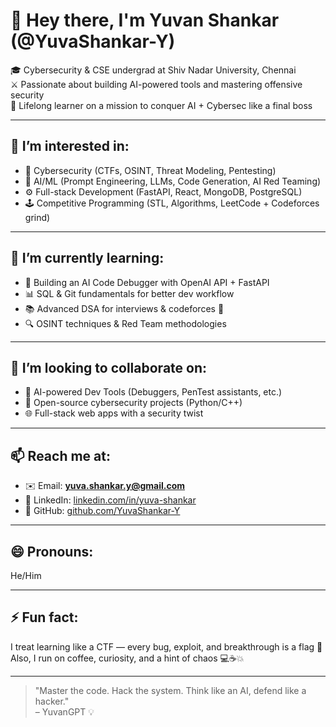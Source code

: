 # 👋 Hey there, I'm Yuvan Shankar (@YuvaShankar-Y)

🎓 Cybersecurity & CSE undergrad at Shiv Nadar University, Chennai  
⚔️ Passionate about building AI-powered tools and mastering offensive security  
🧠 Lifelong learner on a mission to conquer AI + Cybersec like a final boss  

---

## 👀 I’m interested in:
- 🔐 Cybersecurity (CTFs, OSINT, Threat Modeling, Pentesting)
- 🤖 AI/ML (Prompt Engineering, LLMs, Code Generation, AI Red Teaming)
- ⚙️ Full-stack Development (FastAPI, React, MongoDB, PostgreSQL)
- 🕹️ Competitive Programming (STL, Algorithms, LeetCode + Codeforces grind)

---

## 🌱 I’m currently learning:
- 🧬 Building an AI Code Debugger with OpenAI API + FastAPI
- 📊 SQL & Git fundamentals for better dev workflow
- 📚 Advanced DSA for interviews & codeforces 🔪
- 🔍 OSINT techniques & Red Team methodologies

---

## 💞️ I’m looking to collaborate on:
- 🤝 AI-powered Dev Tools (Debuggers, PenTest assistants, etc.)
- 🔭 Open-source cybersecurity projects (Python/C++)
- 🌐 Full-stack web apps with a security twist

---

## 📫 Reach me at:
- ✉️ Email: **yuva.shankar.y@gmail.com**
- 🔗 LinkedIn: [linkedin.com/in/yuva-shankar](https://www.linkedin.com/in/yuva-shankar/)
- 🏁 GitHub: [github.com/YuvaShankar-Y](https://github.com/YuvaShankar-Y)

---

## 😄 Pronouns: 
He/Him

---

## ⚡ Fun fact: 
I treat learning like a CTF — every bug, exploit, and breakthrough is a flag 🏁  
Also, I run on coffee, curiosity, and a hint of chaos 💻☕💥  

---

> "Master the code. Hack the system. Think like an AI, defend like a hacker."  
– YuvanGPT 💡

<!---
YuvaShankar-Y/YuvaShankar-Y is a ✨ special ✨ repository because its `README.md` (this file) appears on your GitHub profile.
You can click the Preview link to take a look at your changes.
--->

